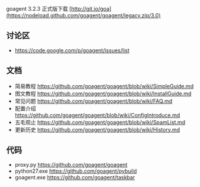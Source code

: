 goagent 3.2.3 正式版下载 [http://git.io/goa](https://nodeload.github.com/goagent/goagent/legacy.zip/3.0)

## 讨论区
* https://code.google.com/p/goagent/issues/list

## 文档
* 简易教程 https://github.com/goagent/goagent/blob/wiki/SimpleGuide.md
* 图文教程 https://github.com/goagent/goagent/blob/wiki/InstallGuide.md
* 常见问题 https://github.com/goagent/goagent/blob/wiki/FAQ.md
* 配置介绍 https://github.com/goagent/goagent/blob/wiki/ConfigIntroduce.md
* 五毛观止 https://github.com/goagent/goagent/blob/wiki/SpamList.md
* 更新历史 https://github.com/goagent/goagent/blob/wiki/History.md

## 代码
 * proxy.py https://github.com/goagent/goagent
 * python27.exe https://github.com/goagent/pybuild
 * goagent.exe https://github.com/goagent/taskbar
